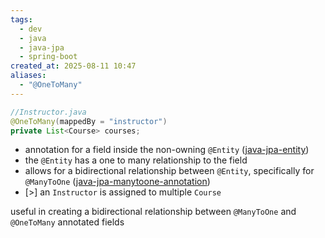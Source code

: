 ```yaml
---
tags:
  - dev
  - java
  - java-jpa
  - spring-boot
created_at: 2025-08-11 10:47
aliases:
  - "@OneToMany"
---
```

```java
//Instructor.java
@OneToMany(mappedBy = "instructor")
private List<Course> courses;
```
- annotation for a field inside the non-owning `@Entity` ([java-jpa-entity](dev/java/jpa/java-jpa-entity.md))
- the `@Entity` has a one to many relationship to the field
- allows for a bidirectional relationship between `@Entity`, specifically for `@ManyToOne` ([java-jpa-manytoone-annotation](java-jpa-manytoone-annotation.md))
- [>] an `Instructor` is assigned to multiple `Course`

useful in creating a bidirectional relationship between `@ManyToOne` and `@OneToMany` annotated fields